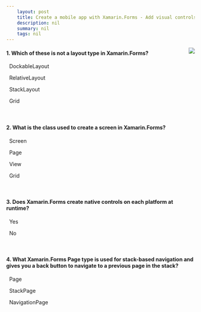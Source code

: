 ```yaml
---
    layout: post
    title: Create a mobile app with Xamarin.Forms - Add visual controls to a Xamarin.Forms mobile app
    description: nil
    summary: nil
    tags: nil
---
```



 <a target="_blank" href="https://docs.microsoft.com/en-us/learn/modules/create-a-mobile-app-with-xamarin-forms/4-design-your-first-xamarin-forms-ui/"><i class="fas fa-external-link-alt"></i> </a>
 <img align="right" src="https://docs.microsoft.com/en-us/learn/achievements/xamarin/create-a-mobile-app-with-xamarin-forms-badge.svg">
####  1. Which of these is not a layout type in Xamarin.Forms?


<i class='fas fa-check-square' style='color: Dodgerblue;'></i> &nbsp;&nbsp;DockableLayout

<i class='far fa-square'></i> &nbsp;&nbsp;RelativeLayout

<i class='far fa-square'></i> &nbsp;&nbsp;StackLayout

<i class='far fa-square'></i> &nbsp;&nbsp;Grid
<br />
<br />
<br />

####  2. What is the class used to create a screen in Xamarin.Forms?


<i class='far fa-square'></i> &nbsp;&nbsp;Screen

<i class='fas fa-check-square' style='color: Dodgerblue;'></i> &nbsp;&nbsp;Page

<i class='far fa-square'></i> &nbsp;&nbsp;View

<i class='far fa-square'></i> &nbsp;&nbsp;Grid
<br />
<br />
<br />

####  3. Does Xamarin.Forms create native controls on each platform at runtime?


<i class='fas fa-check-square' style='color: Dodgerblue;'></i> &nbsp;&nbsp;Yes

<i class='far fa-square'></i> &nbsp;&nbsp;No
<br />
<br />
<br />

####  4. What Xamarin.Forms Page type is used for stack-based navigation and gives you a back button to navigate to a previous page in the stack?


<i class='far fa-square'></i> &nbsp;&nbsp;Page

<i class='far fa-square'></i> &nbsp;&nbsp;StackPage

<i class='fas fa-check-square' style='color: Dodgerblue;'></i> &nbsp;&nbsp;NavigationPage
<br />
<br />
<br />
